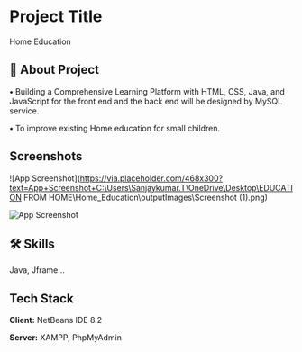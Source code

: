 
# Project Title

Home Education


## 🚀 About Project

**•** Building a Comprehensive Learning Platform with HTML, CSS, Java, and JavaScript for the front end and the back end will be designed by MySQL service.

**•** To improve existing Home education for small children.


## Screenshots

![App Screenshot](https://via.placeholder.com/468x300?text=App+Screenshot+C:\Users\Sanjaykumar.T\OneDrive\Desktop\EDUCATION FROM HOME\Home_Education\outputImages\Screenshot (1).png)

![App Screenshot](https://via.placeholder.com/468x300?text=App+Screenshot+Here)


## 🛠 Skills
Java, Jframe...


## Tech Stack

**Client:** NetBeans IDE 8.2

**Server:** XAMPP, PhpMyAdmin


